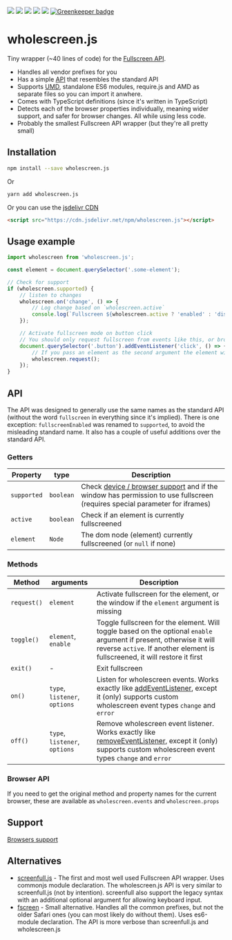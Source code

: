 [![](https://img.shields.io/npm/v/wholescreen.js.svg)](https://www.npmjs.com/package/wholescreen.js)
[![](https://img.shields.io/travis/friday/wholescreen.svg)](https://travis-ci.org/friday/wholescreen/branches)
[![](https://img.shields.io/bundlephobia/minzip/wholescreen.js.svg)](https://cdn.jsdelivr.net/npm/wholescreen.js/dist/)
[![](https://img.shields.io/github/license/friday/wholescreen.svg)](https://github.com/friday/wholescreen/blob/master/LICENCE)
[![](https://img.shields.io/npm/types/wholescreen.js.svg)](https://www.typescriptlang.org/)
[![Greenkeeper badge](https://badges.greenkeeper.io/friday/wholescreen.svg)](https://greenkeeper.io/)

# wholescreen.js
Tiny wrapper (~40 lines of code) for the [Fullscreen API](https://developer.mozilla.org/en/DOM/Using_full-screen_mode). 

* Handles all vendor prefixes for you
* Has a simple [API](#api) that resembles the standard API
* Supports [UMD](https://github.com/umdjs/umd), standalone ES6 modules, require.js and AMD as separate files so you can import it anwhere.
* Comes with TypeScript definitions (since it's written in TypeScript)
* Detects each of the browser properties individually, meaning wider support, and safer for browser changes. All while using less code.
* Probably the smallest Fullscreen API wrapper (but they're all pretty small)

## Installation

```bash
npm install --save wholescreen.js
```

Or

```bash
yarn add wholescreen.js
```

Or you can use the [jsdelivr CDN](https://www.jsdelivr.com/package/npm/wholescreen.js)
```html
<script src="https://cdn.jsdelivr.net/npm/wholescreen.js"></script>
```

## Usage example
```js
import wholescreen from 'wholescreen.js';

const element = document.querySelector('.some-element');

// Check for support
if (wholescreen.supported) {
	// listen to changes
	wholescreen.on('change', () => {
		// Log change based on `wholescreen.active`
		console.log(`Fullscreen ${wholescreen.active ? 'enabled' : 'disabled'}`)
	});

	// Activate fullscreen mode on button click
	// You should only request fullscreen from events like this, or browsers will deny the request.
	document.querySelector('.button').addEventListener('click', () => {
		// If you pass an element as the second argument the element will fullscreen instead of the window
		wholescreen.request();
	});
}
```

## API

The API was designed to generally use the same names as the standard API (without the word `fullscreen` in everything since it's implied). There is one exception: `fullscreenEnabled` was renamed to `supported`, to avoid the misleading standard name. It also has a couple of useful additions over the standard API.

### Getters

| Property    | type      | Description 	|
|-------------|-----------|---------------|
| `supported` | `boolean` | Check [device / browser support](https://caniuse.com/#feat=fullscreen) and if the window has permission to use fullscreen (requires special parameter for iframes) |
| `active`    | `boolean` | Check if an element is currently fullscreened 	|
| `element`   | `Node`    | The dom node (element) currently fullscreened (or `null` if none) 	|

### Methods

| Method      | arguments                     | Description 	|
|-------------|-------------------------------|---------------|
| `request()` | `element`                     | Activate fullscreen for the element, or the window if the `element` argument is missing  	|
| `toggle()`  | `element`, `enable`           | Toggle fullscreen for the element. Will toggle based on the optional `enable` argument if present, otherwise it will reverse `active`. If another element is fullscreened, it will restore it first |
| `exit()`    | -                             | Exit fullscreen |
| `on()`      | `type`, `listener`, `options` | Listen for wholescreen events. Works exactly like [addEventListener](https://developer.mozilla.org/en-US/docs/Web/API/EventTarget/addEventListener), except it (only) supports custom wholescreen event types `change` and `error` |
| `off()`     | `type`, `listener`, `options` | Remove wholescreen event listener. Works exactly like [removeEventListener](https://developer.mozilla.org/en-US/docs/Web/API/EventTarget/removeEventListener), except it (only) supports custom wholescreen event types `change` and `error` |

### Browser API

If you need to get the original method and property names for the current browser, these are available as `wholescreen.events` and `wholescreen.props`

## Support

[Browsers support](https://caniuse.com/#feat=fullscreen)

## Alternatives
* [screenfull.js](https://github.com/sindresorhus/screenfull.js) - The first and most well used Fullscreen API wrapper. Uses commonjs module declaration. The wholescreen.js API is very similar to screenfull.js (not by intention). screenfull also support the legacy syntax with an additional optional argument for allowing keyboard input.
* [fscreen](https://github.com/rafrex/fscreen) - Small alternative. Handles all the common prefixes, but not the older Safari ones (you can most likely do without them). Uses es6-module declaration. The API is more verbose than screenfull.js and wholescreen.js
